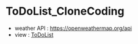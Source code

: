 # ToDoList_CloneCoding
+ weather API : https://openweathermap.org/api      
+ view : [ToDoList](https://dayeon1351.github.io/ToDoList-CloneCoding/)
